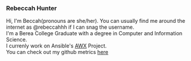 ### Rebeccah Hunter
Hi, I'm Beccah(pronouns are she/her). You can usually find me around the internet as @rebeccahhh if I can snag the username. </br>
I'm a Berea College Graduate with a degree in Computer and Information Science. </br>
I currenly work on Ansible's [AWX](https://github.com/ansible/awx) Project. </br>
You can check out my github metrics [here](https://metrics.lecoq.io/about/rebeccahhh)


<!--

Here are some ideas to get you started:

- 🔭 I’m currently working on ...
- 🌱 I’m currently learning ...
- 👯 I’m looking to collaborate on ...
- 🤔 I’m looking for help with ...
- 💬 Ask me about ...
- 📫 How to reach me: ...
- 😄 Pronouns: ...
- ⚡ Fun fact: ...
-->
